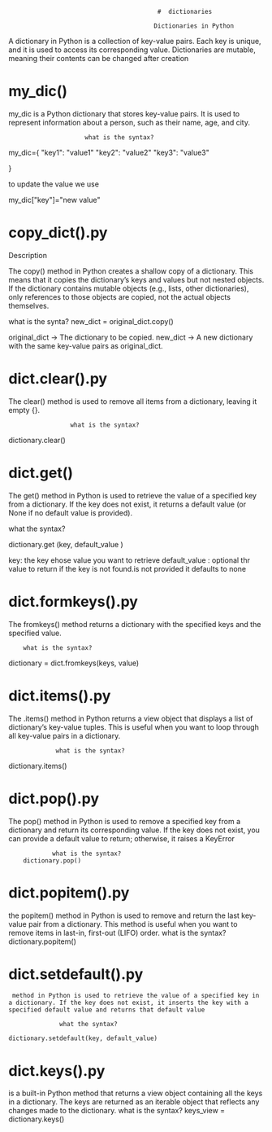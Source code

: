                                              #  dictionaries

                                            Dictionaries in Python

A dictionary in Python is a collection of key-value pairs. Each key is unique, and it is used to access its corresponding value. Dictionaries are mutable, meaning their contents can be changed after creation                                            

# my_dic()

my_dic is a Python dictionary that stores key-value pairs. It is used to represent information about a person, such as their name, age, and city.

                         what is the syntax?
 my_dic={
    "key1": "value1"
    "key2": "value2"
    "key3": "value3"

 }
 
to update the value we use 
 
 my_dic["key"]="new value"
 
 # copy_dict().py
 
 Description

The copy() method in Python creates a shallow copy of a dictionary. This means that it copies the dictionary’s keys and values but not nested objects. If the dictionary contains mutable objects (e.g., lists, other dictionaries), only references to those objects are copied, not the actual objects themselves.
 
  what is the synta?
 new_dict = original_dict.copy()

original_dict → The dictionary to be copied.
new_dict → A new dictionary with the same key-value pairs as original_dict.
                  
 # dict.clear().py

The clear() method is used to remove all items from a dictionary, leaving it empty {}.

                     what is the syntax?
dictionary.clear()

 # dict.get()

 The get() method in Python is used to retrieve the value of a specified key from a dictionary. If the key does not exist, it returns a default value (or None if no default value is provided).
  
   what the syntax?

   dictionary.get (key, default_value )

 key: the key ehose value you want to retrieve
default_value : optional thr value to return if the key is not found.is not provided it defaults to none

 # dict.formkeys().py

 The fromkeys() method returns a dictionary with the specified keys and the specified value.
 
        what is the syntax?
        
dictionary = dict.fromkeys(keys, value)

# dict.items().py

The .items() method in Python returns a view object that displays a list of dictionary’s key-value tuples. This is useful when you want to loop through all key-value pairs in a dictionary.
 
                 what is the syntax?

  dictionary.items()

# dict.pop().py

The pop() method in Python is used to remove a specified key from a dictionary and return its corresponding value. If the key does not exist, you can provide a default value to return; otherwise, it raises a KeyError 

                what is the syntax?
        dictionary.pop()
       
# dict.popitem().py
the popitem() method in Python is used to remove and return the last key-value pair from a dictionary. This method is useful when you want to remove items in last-in, first-out (LIFO) order.
                           what is the syntax?
dictionary.popitem()


# dict.setdefault().py

     method in Python is used to retrieve the value of a specified key in a dictionary. If the key does not exist, it inserts the key with a specified default value and returns that default value

                  what the syntax?

    dictionary.setdefault(key, default_value)

 # dict.keys().py

   is a built-in Python method that returns a view object containing all the keys in a dictionary. The keys are returned as an iterable object that reflects any changes made to the dictionary.
                     what is the syntax?
   keys_view = dictionary.keys() 